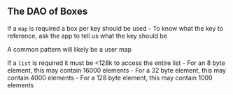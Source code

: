 The DAO of Boxes
----------------

If a `map` is required a box per key should be used
    - To know what the key to reference, ask the app to tell us what the key should be

A common pattern will likely be a user map


If a `list` is required it must be <128k to access the entire list
    - For an 8 byte element, this may contain 16000 elements
    - For a 32 byte element, this may contain 4000 elements
    - For a 128 byte element, this may contain 1000 elements





